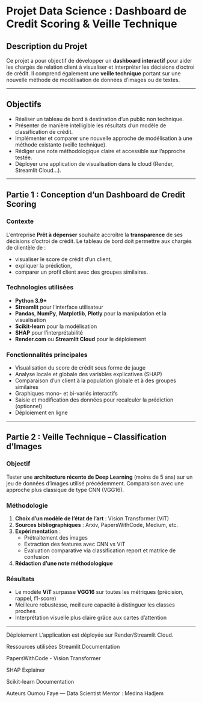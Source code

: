 # Projet Data Science : Dashboard de Credit Scoring & Veille Technique

## Description du Projet

Ce projet a pour objectif de développer un **dashboard interactif** pour aider les chargés de relation client à visualiser et interpréter les décisions d’octroi de crédit. Il comprend également une **veille technique** portant sur une nouvelle méthode de modélisation de données d’images ou de textes.

---

## Objectifs

- Réaliser un tableau de bord à destination d’un public non technique.
- Présenter de manière intelligible les résultats d’un modèle de classification de crédit.
- Implémenter et comparer une nouvelle approche de modélisation à une méthode existante (veille technique).
- Rédiger une note méthodologique claire et accessible sur l’approche testée.
- Déployer une application de visualisation dans le cloud (Render, Streamlit Cloud…).

---

## Partie 1 : Conception d’un Dashboard de Credit Scoring

### Contexte

L’entreprise **Prêt à dépenser** souhaite accroître la **transparence** de ses décisions d’octroi de crédit. Le tableau de bord doit permettre aux chargés de clientèle de :

- visualiser le score de crédit d’un client,
- expliquer la prédiction,
- comparer un profil client avec des groupes similaires.

### Technologies utilisées

- **Python 3.9+**
- **Streamlit** pour l’interface utilisateur
- **Pandas**, **NumPy**, **Matplotlib**, **Plotly** pour la manipulation et la visualisation
- **Scikit-learn** pour la modélisation
- **SHAP** pour l’interprétabilité
- **Render.com** ou **Streamlit Cloud** pour le déploiement

### Fonctionnalités principales

- Visualisation du score de crédit sous forme de jauge
- Analyse locale et globale des variables explicatives (SHAP)
- Comparaison d’un client à la population globale et à des groupes similaires
- Graphiques mono- et bi-variés interactifs
- Saisie et modification des données pour recalculer la prédiction (optionnel)
- Déploiement en ligne

---

## Partie 2 : Veille Technique – Classification d’Images

### Objectif

Tester une **architecture récente de Deep Learning** (moins de 5 ans) sur un jeu de données d’images utilisé précédemment. Comparaison avec une approche plus classique de type CNN (VGG16).

### Méthodologie

1. **Choix d’un modèle de l’état de l’art** : Vision Transformer (ViT)
2. **Sources bibliographiques** : Arxiv, PapersWithCode, Medium, etc.
3. **Expérimentation** :
   - Prétraitement des images
   - Extraction des features avec CNN vs ViT
   - Évaluation comparative via classification report et matrice de confusion
4. **Rédaction d’une note méthodologique**

### Résultats

- Le modèle **ViT** surpasse **VGG16** sur toutes les métriques (précision, rappel, f1-score)
- Meilleure robustesse, meilleure capacité à distinguer les classes proches
- Interprétation visuelle plus claire grâce aux cartes d’attention

---

Déploiement
L’application est déployée sur Render/Streamlit Cloud.

Ressources utilisées
Streamlit Documentation

PapersWithCode - Vision Transformer

SHAP Explainer

Scikit-learn Documentation

Auteurs
Oumou Faye — Data Scientist
Mentor : Medina Hadjem



